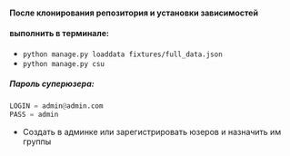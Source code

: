 #### После клонирования репозитория и установки зависимостей
#### выполнить в терминале:

- `python manage.py loaddata fixtures/full_data.json`
- `python manage.py csu`

##### Пароль суперюзера:
```Python
LOGIN = admin@admin.com
PASS = admin
```

- Создать в админке или зарегистрировать юзеров и назначить им группы